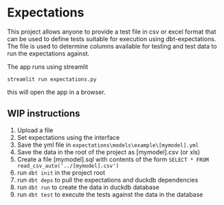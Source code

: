 # Expectations


This project allows anyone to provide a test file in csv or excel format that can be used to define tests suitable for execution using dbt-expectations. The file is used to determine columns available for testing and test data to run the expectations against.

The app runs using streamlit 

`streamlit run expectations.py`


this will open the app in a browser.

## WIP instructions 
1. Upload a file
2. Set expectations using the interface
3. Save the yml file in `expectations\models\example\[mymodel].yml`
4. Save the data in the root of the project as [mymodel].csv (or xls)
5. Create a file [mymodel].sql with contents of the form
   `SELECT *
    FROM read_csv_auto('../[mymodel].csv')
   `
6. run `dbt init` in the project root
7. run `dbt deps` to pull the expectations and duckdb dependencies 
8. run `dbt run` to create the data in duckdb database
9. run `dbt test` to execute the tests against the data in the database
